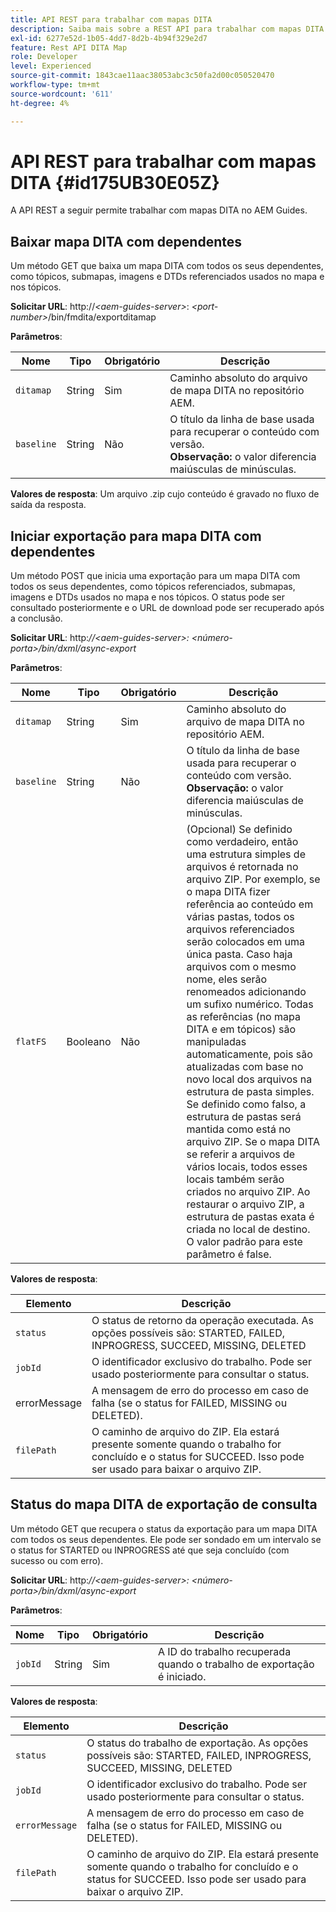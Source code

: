 ```yaml
---
title: API REST para trabalhar com mapas DITA
description: Saiba mais sobre a REST API para trabalhar com mapas DITA
exl-id: 6277e52d-1b05-4dd7-8d2b-4b94f329e2d7
feature: Rest API DITA Map
role: Developer
level: Experienced
source-git-commit: 1843cae11aac38053abc3c50fa2d00c050520470
workflow-type: tm+mt
source-wordcount: '611'
ht-degree: 4%

---
```


# API REST para trabalhar com mapas DITA {#id175UB30E05Z}

A API REST a seguir permite trabalhar com mapas DITA no AEM Guides.

## Baixar mapa DITA com dependentes

Um método GET que baixa um mapa DITA com todos os seus dependentes, como tópicos, submapas, imagens e DTDs referenciados usados no mapa e nos tópicos.

**Solicitar URL**:
http://*&lt;aem-guides-server\>*: *&lt;port-number\>*/bin/fmdita/exportditamap

**Parâmetros**:

| Nome | Tipo | Obrigatório | Descrição |
|----|----|--------|-----------|
| `ditamap` | String | Sim | Caminho absoluto do arquivo de mapa DITA no repositório AEM. |
| `baseline` | String | Não | O título da linha de base usada para recuperar o conteúdo com versão. <br> **Observação:** o valor diferencia maiúsculas de minúsculas. |

**Valores de resposta**:
Um arquivo .zip cujo conteúdo é gravado no fluxo de saída da resposta.

## Iniciar exportação para mapa DITA com dependentes

Um método POST que inicia uma exportação para um mapa DITA com todos os seus dependentes, como tópicos referenciados, submapas, imagens e DTDs usados no mapa e nos tópicos. O status pode ser consultado posteriormente e o URL de download pode ser recuperado após a conclusão.

**Solicitar URL**:
http:*//&lt;aem-guides-server\>: &lt;número-porta\>/bin/dxml/async-export*

**Parâmetros**:

| Nome | Tipo | Obrigatório | Descrição |
|----|----|--------|-----------|
| `ditamap` | String | Sim | Caminho absoluto do arquivo de mapa DITA no repositório AEM. |
| `baseline` | String | Não | O título da linha de base usada para recuperar o conteúdo com versão. <br> **Observação:** o valor diferencia maiúsculas de minúsculas. |
| `flatFS` | Booleano | Não | \(Opcional\) Se definido como verdadeiro, então uma estrutura simples de arquivos é retornada no arquivo ZIP. Por exemplo, se o mapa DITA fizer referência ao conteúdo em várias pastas, todos os arquivos referenciados serão colocados em uma única pasta. Caso haja arquivos com o mesmo nome, eles serão renomeados adicionando um sufixo numérico. Todas as referências \(no mapa DITA e em tópicos\) são manipuladas automaticamente, pois são atualizadas com base no novo local dos arquivos na estrutura de pasta simples. Se definido como falso, a estrutura de pastas será mantida como está no arquivo ZIP. Se o mapa DITA se referir a arquivos de vários locais, todos esses locais também serão criados no arquivo ZIP. Ao restaurar o arquivo ZIP, a estrutura de pastas exata é criada no local de destino. <br> O valor padrão para este parâmetro é false. |

**Valores de resposta**:

| Elemento | Descrição |
|-------|-----------|
| `status` | O status de retorno da operação executada. As opções possíveis são: STARTED, FAILED, INPROGRESS, SUCCEED, MISSING, DELETED |
| `jobId` | O identificador exclusivo do trabalho. Pode ser usado posteriormente para consultar o status. |
| errorMessage | A mensagem de erro do processo em caso de falha \(se o status for FAILED, MISSING ou DELETED\). |
| `filePath` | O caminho de arquivo do ZIP. Ela estará presente somente quando o trabalho for concluído e o status for SUCCEED. Isso pode ser usado para baixar o arquivo ZIP. |

## Status do mapa DITA de exportação de consulta

Um método GET que recupera o status da exportação para um mapa DITA com todos os seus dependentes. Ele pode ser sondado em um intervalo se o status for STARTED ou INPROGRESS até que seja concluído \(com sucesso ou com erro\).

**Solicitar URL**:
http:*//&lt;aem-guides-server\>: &lt;número-porta\>/bin/dxml/async-export*

**Parâmetros**:

| Nome | Tipo | Obrigatório | Descrição |
|----|----|--------|-----------|
| `jobId` | String | Sim | A ID do trabalho recuperada quando o trabalho de exportação é iniciado. |

**Valores de resposta**:

| Elemento | Descrição |
|-------|-----------|
| `status` | O status do trabalho de exportação. As opções possíveis são: STARTED, FAILED, INPROGRESS, SUCCEED, MISSING, DELETED |
| `jobId` | O identificador exclusivo do trabalho. Pode ser usado posteriormente para consultar o status. |
| `errorMessage` | A mensagem de erro do processo em caso de falha \(se o status for FAILED, MISSING ou DELETED\). |
| `filePath` | O caminho de arquivo do ZIP. Ela estará presente somente quando o trabalho for concluído e o status for SUCCEED. Isso pode ser usado para baixar o arquivo ZIP. |
